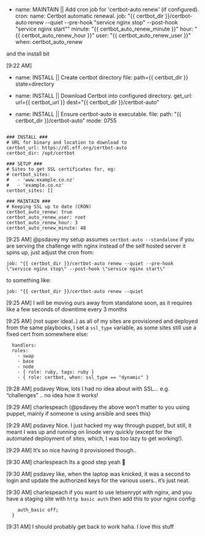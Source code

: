 - name: MAINTAIN || Add cron job for 'certbot-auto renew' (if configured).
  cron:
    name: Certbot automatic renewal.
    job: "{{ certbot_dir }}/certbot-auto renew --quiet --pre-hook \"service nginx stop\" --post-hook \"service nginx start\""
    minute: "{{ certbot_auto_renew_minute }}"
    hour: "{{ certbot_auto_renew_hour }}"
    user: "{{ certbot_auto_renew_user }}"
  when: certbot_auto_renew
  
  
and the install bit

[9:22 AM] 
- name: INSTALL || Create certbot directory
  file: path={{ certbot_dir }} state=directory

- name: INSTALL || Download Certbot into configured directory.
  get_url: url={{ certbot_url }} dest="{{ certbot_dir }}/certbot-auto"

- name: INSTALL || Ensure certbot-auto is executable.
  file:
    path: "{{ certbot_dir }}/certbot-auto"
    mode: 0755
    
    
```## DEFAULTS FOR CERTBOT ROLE ##

### INSTALL ###
# URL for binary and location to download to
certbot_url: https://dl.eff.org/certbot-auto
certbot_dir: /opt/certbot

### SETUP ###
# Sites to get SSL certificates for, eg:
# certbot_sites:
#   - 'www.example.co.nz'
#   - 'example.co.nz'
certbot_sites: []

### MAINTAIN ###
# Keeping SSL up to date (CRON)
certbot_auto_renew: true
certbot_auto_renew_user: root
certbot_auto_renew_hour: 3
certbot_auto_renew_minute: 48
```

[9:25 AM] 
@psdavey my setup assumes `certbot-auto --standalone` if you are serving the challenge with nginx instead of the self hosted server it spins up, just adjust the cron from:

`job: "{{ certbot_dir }}/certbot-auto renew --quiet --pre-hook \"service nginx stop\" --post-hook \"service nginx start\"`

to something like:

`job: "{{ certbot_dir }}/certbot-auto renew --quiet`

[9:25 AM] 
I will be moving ours away from standalone soon, as it requires like a few seconds of downtime every 3 months

[9:25 AM] 
(not super ideal..)
as all of my sites are provisioned and deployed from the same playbooks, I set a `ssl_type` variable, as some sites still use a fixed cert from somewhere else:

```- hosts: application
  handlers:
  roles:
    - swap
    - base
    - node
    - { role: ruby, tags: ruby }
    - { role: certbot, when: ssl_type == "dynamic" }
```

[9:28 AM] 
psdavey Wow, lots I had no idea about with SSL… e.g. “challenges” .. no idea how it works!

[9:29 AM] 
charlespeach
(@psdavey the above won’t matter to you using puppet, mainly if someone is using ansible and sees this)

[9:29 AM] 
psdavey Nice. I just hacked my way through puppet, but still, it meant I was up and running on linode very quickly (except for the automated deployment of sites, which, I was too lazy to get working!).

[9:29 AM] 
It’s so nice having it provisioned though..

[9:30 AM] 
charlespeach
Its a good step yeah :slightly_smiling_face:

[9:30 AM] 
psdavey like, when the laptop was knicked, it was a second to login and update the authorized keys for the various users.. it’s just neat.

[9:30 AM] 
charlespeach
if you want to use letsenrypt with nginx, and you have a staging site with `http basic auth` then add this to your nginx config:

```  location /.well-known/acme-challenge/ {
    auth_basic off;
  }
```

[9:31 AM] 
I should probably get back to work haha. I love this stuff
